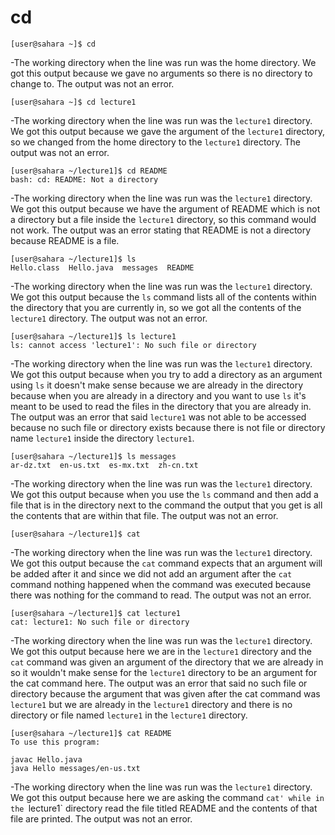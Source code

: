  # cd
```
[user@sahara ~]$ cd
```
-The working directory when the line was run was the home directory.
We got this output because we gave no arguments so there is no directory to change to.
The output was not an error.

```
[user@sahara ~]$ cd lecture1
```
-The working directory when the line was run was the `lecture1` directory.
We got this output because we gave the argument of the `lecture1` directory, so we changed from the home directory to the `lecture1` directory.
The output was not an error.

```
[user@sahara ~/lecture1]$ cd README
bash: cd: README: Not a directory
```

-The working directory when the line was run was the `lecture1` directory.
We got this output because we have the argument of README which is not a directory but a file inside the `lecture1` directory, so this command would not work.
The output was an error stating that README is not a directory because README is a file.



```
[user@sahara ~/lecture1]$ ls
Hello.class  Hello.java  messages  README
```
-The working directory when the line was run was the `lecture1` directory.
We got this output because the `ls` command lists all of the contents within the directory that you are currently in, so we got all the contents of the `lecture1` directory.
The output was not an error.

```
[user@sahara ~/lecture1]$ ls lecture1
ls: cannot access 'lecture1': No such file or directory
```
-The working directory when the line was run was the `lecture1` directory.
We got this output because when you try to add a directory as an argument using `ls` it doesn't make sense because we are already in the directory because when you are already in a directory and you want to use `ls` it's meant to be used to read the files in the directory that you are already in.
The output was an error that said `lecture1` was not able to be accessed because no such file or directory exists because there is not file or directory name `lecture1` inside the directory `lecture1`.

```
[user@sahara ~/lecture1]$ ls messages
ar-dz.txt  en-us.txt  es-mx.txt  zh-cn.txt
```
-The working directory when the line was run was the `lecture1` directory.
We got this output because when you use the `ls` command and then add a file that is in the directory next to the command the output that you get is all the contents that are within that file.
The output was not an error.





```
[user@sahara ~/lecture1]$ cat
```
-The working directory when the line was run was the `lecture1` directory.
We got this output because the `cat` command expects that an argument will be added after it and since we did not add an argument after the `cat` command nothing happened when the command was executed because there was nothing for the command to read.
The output was not an error.

```
[user@sahara ~/lecture1]$ cat lecture1
cat: lecture1: No such file or directory
```

-The working directory when the line was run was the `lecture1` directory.
We got this output because here we are in the `lecture1` directory and the `cat` command was given an argument of the directory that we are already in so it wouldn't make sense for the `lecture1` directory to be an argument for the cat command here.
The output was an error that said no such file or directory because the argument that was given after the cat command was `lecture1` but we are already in the `lecture1` directory and there is no directory or file named `lecture1` in the `lecture1` directory.

```
[user@sahara ~/lecture1]$ cat README
To use this program:

javac Hello.java
java Hello messages/en-us.txt
```         

-The working directory when the line was run was the `lecture1` directory. 
We got this output because here we are asking the command `cat' while in the `lecture1` directory read the file titled README and the contents of that file are printed.
The output was not an error.


